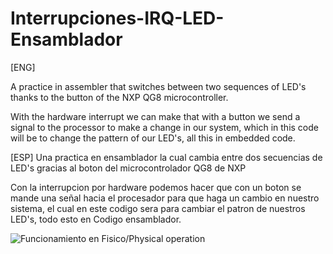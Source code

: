 # Interrupciones-IRQ-LED-Ensamblador
[ENG]

A practice in assembler that switches between two sequences of LED's thanks to the button of the NXP QG8 microcontroller.

With the hardware interrupt we can make that with a button we send a signal to the processor to make a change in our system, which in this code will be to change the pattern of our LED's, all this in embedded code.

[ESP]
Una practica en ensamblador la cual cambia entre dos secuencias de LED's gracias al boton del microcontrolador QG8 de NXP

Con la interrupcion por hardware podemos hacer que con un boton se mande una señal hacia el procesador para que haga un cambio en nuestro sistema, el cual en este codigo sera para cambiar el patron de nuestros LED's, todo esto en Codigo ensamblador.

![Funcionamiento en Fisico/Physical operation](https://github.com/fermincr/Interrupciones-IRQ-LED-Ensamblador/blob/main/VID_20221129_174053.gif)
